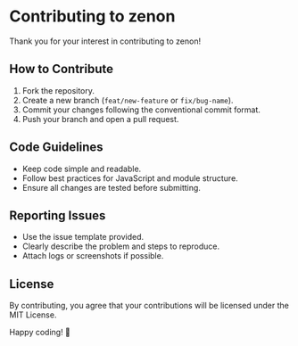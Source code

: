 # Contributing to zenon

Thank you for your interest in contributing to zenon! 

## How to Contribute

1. Fork the repository.
2. Create a new branch (`feat/new-feature` or `fix/bug-name`).
3. Commit your changes following the conventional commit format.
4. Push your branch and open a pull request.

## Code Guidelines

- Keep code simple and readable.
- Follow best practices for JavaScript and module structure.
- Ensure all changes are tested before submitting.

## Reporting Issues

- Use the issue template provided.
- Clearly describe the problem and steps to reproduce.
- Attach logs or screenshots if possible.

## License

By contributing, you agree that your contributions will be licensed under the MIT License.

Happy coding! 🚀
